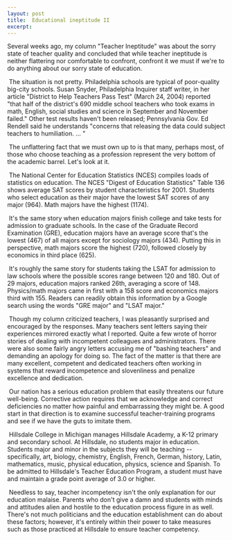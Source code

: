 ```yaml
---
layout: post
title:  Educational ineptitude II
excerpt:
---
```




            

    

            

Several weeks ago, my column "Teacher Ineptitude" was about the sorry state of teacher quality and concluded that while teacher ineptitude is neither flattering nor comfortable to confront, confront it we must if we're to do anything about our sorry state of education. 

 The situation is not pretty. Philadelphia schools are typical of poor-quality big-city schools. Susan Snyder, Philadelphia Inquirer staff writer, in her article "District to Help Teachers Pass Test" (March 24, 2004) reported "that half of the district's 690 middle school teachers who took exams in math, English, social studies and science in September and November failed." Other test results haven't been released; Pennsylvania Gov. Ed Rendell said he understands "concerns that releasing the data could subject teachers to humiliation. ... " 

 The unflattering fact that we must own up to is that many, perhaps most, of those who choose teaching as a profession represent the very bottom of the academic barrel. Let's look at it. 

 The National Center for Education Statistics (NCES) compiles loads of statistics on education. The NCES "Digest of Education Statistics" Table 136 shows average SAT scores by student characteristics for 2001. Students who select education as their major have the lowest SAT scores of any major (964). Math majors have the highest (1174). 

 It's the same story when education majors finish college and take tests for admission to graduate schools. In the case of the Graduate Record Examination (GRE), education majors have an average score that's the lowest (467) of all majors except for sociology majors (434). Putting this in perspective, math majors score the highest (720), followed closely by economics in third place (625). 

 It's roughly the same story for students taking the LSAT for admission to law schools where the possible scores range between 120 and 180. Out of 29 majors, education majors ranked 26th, averaging a score of 148. Physics/math majors came in first with a 158 score and economics majors third with 155. Readers can readily obtain this information by a Google search using the words "GRE major" and "LSAT major." 

 Though my column criticized teachers, I was pleasantly surprised and encouraged by the responses. Many teachers sent letters saying their experiences mirrored exactly what I reported. Quite a few wrote of horror stories of dealing with incompetent colleagues and administrators. There were also some fairly angry letters accusing me of "bashing teachers" and demanding an apology for doing so. The fact of the matter is that there are many excellent, competent and dedicated teachers often working in systems that reward incompetence and slovenliness and penalize excellence and dedication. 

 Our nation has a serious education problem that easily threatens our future well-being. Corrective action requires that we acknowledge and correct deficiencies no matter how painful and embarrassing they might be. A good start in that direction is to examine successful teacher-training programs and see if we have the guts to imitate them. 

 Hillsdale College in Michigan manages Hillsdale Academy, a K-12 primary and secondary school. At Hillsdale, no students major in education. Students major and minor in the subjects they will be teaching -- specifically, art, biology, chemistry, English, French, German, history, Latin, mathematics, music, physical education, physics, science and Spanish. To be admitted to Hillsdale's Teacher Education Program, a student must have and maintain a grade point average of 3.0 or higher. 

 Needless to say, teacher incompetency isn't the only explanation for our education malaise. Parents who don't give a damn and students with minds and attitudes alien and hostile to the education process figure in as well. There's not much politicians and the education establishment can do about these factors; however, it's entirely within their power to take measures such as those practiced at Hillsdale to ensure teacher competency.

        
